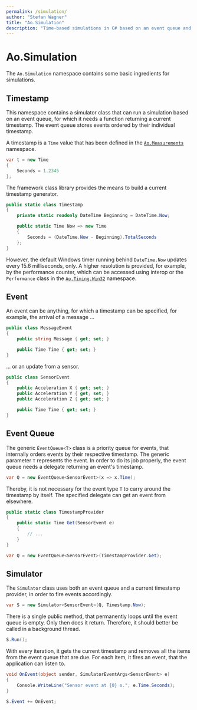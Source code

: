 ```yaml
---
permalink: /simulation/
author: "Stefan Wagner"
title: "Ao.Simulation"
description: "Time-based simulations in C# based on an event queue and a simulator."
---
```


# Ao.Simulation

The `Ao.Simulation` namespace contains some basic ingredients for simulations.

## Timestamp

This namespace contains a simulator class that can run a simulation based on an event queue, for which it needs a function returning a current timestamp. The event queue stores events ordered by their individual timestamp.

A timestamp is a `Time` value that has been defined in the [`Ao.Measurements`](ao.measurements.md) namespace. 

```csharp
var t = new Time
{
    Seconds = 1.2345
};
```

The framework class library provides the means to build a current timestamp generator.

```csharp
public static class Timestamp
{
    private static readonly DateTime Beginning = DateTime.Now;

    public static Time Now => new Time
    {
        Seconds = (DateTime.Now - Beginning).TotalSeconds
    };
}
```

However, the default Windows timer running behind `DateTime.Now` updates every 15.6 milliseconds, only. A higher resolution is provided, for example, by the performance counter, which can be accessed using interop or the `Performance` class in the [`Ao.Timing.Win32`](ao.timing.win32.md) namespace.

## Event

An event can be anything, for which a timestamp can be specified, for example, the arrival of a message ...

```csharp
public class MessageEvent
{
    public string Message { get; set; }

    public Time Time { get; set; }
}
```

... or an update from a sensor.

```csharp
public class SensorEvent
{
    public Acceleration X { get; set; }
    public Acceleration Y { get; set; }
    public Acceleration Z { get; set; }

    public Time Time { get; set; }
}
```

## Event Queue

The generic `EventQueue<T>` class is a priority queue for events, that internally orders events by their respective timestamp. The generic parameter `T` represents the event. In order to do its job properly, the event queue needs a delegate returning an event's timestamp.

```csharp
var Q = new EventQueue<SensorEvent>(x => x.Time);
```

Thereby, it is not necessary for the event type `T` to carry around the timestamp by itself. The specified delegate can get an event from elsewhere.

```csharp
public static class TimestampProvider
{
    public static Time Get(SensorEvent e)
    {
        // ...
    }
}
```

```csharp
var Q = new EventQueue<SensorEvent>(TimestampProvider.Get);
```

## Simulator

The `Simulator` class uses both an event queue and a current timestamp provider, in order to fire events accordingly.

```csharp
var S = new Simulator<SensorEvent>(Q, Timestamp.Now);
```

There is a single public method, that permanently loops until the event queue is empty. Only then does it return. Therefore, it should better be called in a background thread.

```csharp
S.Run();
```

With every iteration, it gets the current timestamp and removes all the items from the event queue that are due. For each item, it fires an event, that the application can listen to.

```csharp
void OnEvent(object sender, SimulatorEventArgs<SensorEvent> e)
{
    Console.WriteLine("Sensor event at {0} s.", e.Time.Seconds);
}
```

```csharp
S.Event += OnEvent;
```
